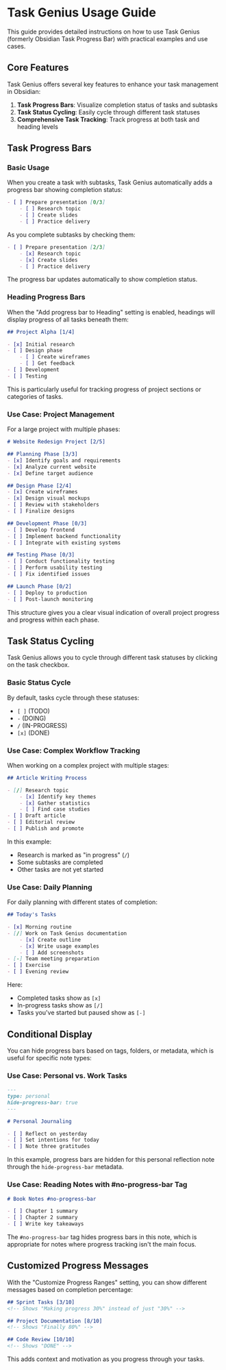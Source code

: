 # Task Genius Usage Guide

This guide provides detailed instructions on how to use Task Genius (formerly Obsidian Task Progress Bar) with practical examples and use cases.

## Core Features

Task Genius offers several key features to enhance your task management in Obsidian:

1. **Task Progress Bars**: Visualize completion status of tasks and subtasks
2. **Task Status Cycling**: Easily cycle through different task statuses
3. **Comprehensive Task Tracking**: Track progress at both task and heading levels

## Task Progress Bars

### Basic Usage

When you create a task with subtasks, Task Genius automatically adds a progress bar showing completion status:

```markdown
- [ ] Prepare presentation [0/3]
    - [ ] Research topic
    - [ ] Create slides
    - [ ] Practice delivery
```

As you complete subtasks by checking them:

```markdown
- [ ] Prepare presentation [2/3]
    - [x] Research topic
    - [x] Create slides
    - [ ] Practice delivery
```

The progress bar updates automatically to show completion status.

### Heading Progress Bars

When the "Add progress bar to Heading" setting is enabled, headings will display progress of all tasks beneath them:

```markdown
## Project Alpha [1/4]

- [x] Initial research
- [ ] Design phase
    - [ ] Create wireframes
    - [ ] Get feedback
- [ ] Development
- [ ] Testing
```

This is particularly useful for tracking progress of project sections or categories of tasks.

### Use Case: Project Management

For a large project with multiple phases:

```markdown
# Website Redesign Project [2/5]

## Planning Phase [3/3]
- [x] Identify goals and requirements
- [x] Analyze current website
- [x] Define target audience

## Design Phase [2/4]
- [x] Create wireframes
- [x] Design visual mockups
- [ ] Review with stakeholders
- [ ] Finalize designs

## Development Phase [0/3]
- [ ] Develop frontend
- [ ] Implement backend functionality
- [ ] Integrate with existing systems

## Testing Phase [0/3]
- [ ] Conduct functionality testing
- [ ] Perform usability testing
- [ ] Fix identified issues

## Launch Phase [0/2]
- [ ] Deploy to production
- [ ] Post-launch monitoring
```

This structure gives you a clear visual indication of overall project progress and progress within each phase.

## Task Status Cycling

Task Genius allows you to cycle through different task statuses by clicking on the task checkbox.

### Basic Status Cycle

By default, tasks cycle through these statuses:
- `[ ]` (TODO)
- `-` (DOING)
- `/` (IN-PROGRESS)
- `[x]` (DONE)

### Use Case: Complex Workflow Tracking

When working on a complex project with multiple stages:

```markdown
## Article Writing Process

- [/] Research topic
    - [x] Identify key themes
    - [x] Gather statistics
    - [ ] Find case studies
- [ ] Draft article
- [ ] Editorial review
- [ ] Publish and promote
```

In this example:
- Research is marked as "in progress" (`/`)
- Some subtasks are completed
- Other tasks are not yet started

### Use Case: Daily Planning

For daily planning with different states of completion:

```markdown
## Today's Tasks

- [x] Morning routine
- [/] Work on Task Genius documentation
    - [x] Create outline
    - [x] Write usage examples
    - [ ] Add screenshots
- [-] Team meeting preparation
- [ ] Exercise
- [ ] Evening review
```

Here:
- Completed tasks show as `[x]`
- In-progress tasks show as `[/]`
- Tasks you've started but paused show as `[-]`

## Conditional Display

You can hide progress bars based on tags, folders, or metadata, which is useful for specific note types:

### Use Case: Personal vs. Work Tasks

```markdown
---
type: personal
hide-progress-bar: true
---

# Personal Journaling

- [ ] Reflect on yesterday
- [ ] Set intentions for today
- [ ] Note three gratitudes
```

In this example, progress bars are hidden for this personal reflection note through the `hide-progress-bar` metadata.

### Use Case: Reading Notes with #no-progress-bar Tag

```markdown
# Book Notes #no-progress-bar

- [ ] Chapter 1 summary
- [ ] Chapter 2 summary
- [ ] Write key takeaways
```

The `#no-progress-bar` tag hides progress bars in this note, which is appropriate for notes where progress tracking isn't the main focus.

## Customized Progress Messages

With the "Customize Progress Ranges" setting, you can show different messages based on completion percentage:

```markdown
## Sprint Tasks [3/10]
<!-- Shows "Making progress 30%" instead of just "30%" -->

## Project Documentation [8/10]
<!-- Shows "Finally 80%" -->

## Code Review [10/10]
<!-- Shows "DONE" -->
```

This adds context and motivation as you progress through your tasks. 
